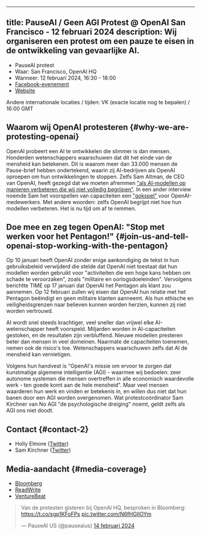 

---
title: PauseAI / Geen AGI Protest @ OpenAI San Francisco - 12 februari 2024
description: Wij organiseren een protest om een pauze te eisen in de ontwikkeling van gevaarlijke AI.
---
<script>
    import WidgetConsent from '$lib/components/widget-consent/WidgetConsent.svelte'
</script>

- PauseAI protest
- Waar: San Francisco, OpenAI HQ
- Wanneer: 12 februari 2024, 16:30 - 18:00
- [Facebook-evenement](https://fb.me/e/78BzWmaaj)
- [Website](https://openaiprotest.com/)

Andere internationale locaties / tijden:
VK (exacte locatie nog te bepalen) / 16:00 GMT

## Waarom wij OpenAI protesteren {#why-we-are-protesting-openai}

OpenAI probeert een AI te ontwikkelen die slimmer is dan mensen.
Honderden wetenschappers waarschuwen dat dit het einde van de mensheid kan betekenen.
Dit is waarom meer dan 33.000 mensen de Pause-brief hebben ondertekend, waarin zij AI-bedrijven als OpenAI oproepen om hun ontwikkelingen te stoppen.
Zelfs Sam Altman, de CEO van OpenAI, heeft gezegd dat we moeten afremmen ["als AI-modellen op manieren verbeteren die wij niet volledig begrijpen"](https://time.com/6288584/openai-sam-altman-full-interview/).
In een ander interview noemde Sam het voorspellen van capaciteiten een ["gokspel"](https://www.ft.com/content/dd9ba2f6-f509-42f0-8e97-4271c7b84ded) voor OpenAI-medewerkers.
Met andere woorden: zelfs OpenAI begrijpt niet hoe hun modellen verbeteren.
Het is nu tijd om af te remmen.

## Doe mee en zeg tegen OpenAI: "Stop met werken voor het Pentagon!" {#join-us-and-tell-openai-stop-working-with-the-pentagon}

Op 10 januari heeft OpenAI zonder enige aankondiging de tekst in hun gebruiksbeleid verwijderd die stelde dat OpenAI niet toestaat dat hun modellen worden gebruikt voor "activiteiten die een hoge kans hebben om schade te veroorzaken", zoals "militaire en oorlogsdoeleinden". Vervolgens berichtte TIME op 17 januari dat OpenAI het Pentagon als klant zou aannemen. Op 12 februari zullen wij eisen dat OpenAI hun relatie met het Pentagon beëindigt en geen militaire klanten aanneemt. Als hun ethische en veiligheidsgrenzen naar believen kunnen worden herzien, kunnen zij niet worden vertrouwd.

AI wordt snel steeds krachtiger, veel sneller dan vrijwel elke AI-wetenschapper heeft voorspeld. Miljarden worden in AI-capaciteiten gestoken, en de resultaten zijn verbluffend. Nieuwe modellen presteren beter dan mensen in veel domeinen. Naarmate de capaciteiten toenemen, nemen ook de risico's toe. Wetenschappers waarschuwen zelfs dat AI de mensheid kan vernietigen.

Volgens hun handvest is "OpenAI's missie om ervoor te zorgen dat kunstmatige algemene intelligentie (AGI) - waarmee wij bedoelen: zeer autonome systemen die mensen overtreffen in alle economisch waardevolle werk - ten goede komt aan de hele mensheid". Maar veel mensen waarderen hun werk en vinden er betekenis in, en willen dus niet dat hun banen door een AGI worden overgenomen. Wat protestcoördinator Sam Kirchner van No AGI "de psychologische dreiging" noemt, geldt zelfs als AGI ons niet doodt.

## Contact {#contact-2}

- Holly Elmore ([Twitter](https://twitter.com/ilex_ulmus))
- Sam Kirchner ([Twitter](https://twitter.com/No_AGI_))

## Media-aandacht {#media-coverage}

- [Bloomberg](https://www.bloomberg.com/news/newsletters/2024-02-13/ai-protest-at-openai-hq-in-san-francisco-focuses-on-military-work)
- [ReadWrite](https://readwrite.com/stop-working-with-pentagon-openai-staff-face-protests/)
- [VentureBeat](https://venturebeat.com/ai/protesters-gather-outside-openai-office-opposing-military-ai-and-agi/)

<WidgetConsent>
<div>
<blockquote class="twitter-tweet"><p lang="en" dir="ltr">Van de protesten gisteren bij OpenAI HQ, besproken in Bloomberg: <a href="https://t.co/sgp1KFoFPs">https://t.co/sgp1KFoFPs</a> <a href="https://t.co/N6fHGIlOYm">pic.twitter.com/N6fHGIlOYm</a></p>&mdash; PauseAI US (@pauseaius) <a href="https://twitter.com/pauseaius/status/1757604719047114786?ref_src=twsrc%5Etfw">14 februari 2024</a></blockquote> <script async src="https://platform.twitter.com/widgets.js" charset="utf-8"></script>
</div>
</WidgetConsent>